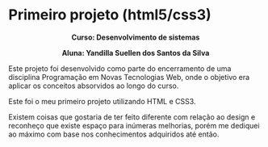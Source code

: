# Primeiro projeto (html5/css3) 

<p align="center"> <b>Curso: Desenvolvimento de sistemas </b> </p>

<p align="center"> <b> Aluna: Yandilla Suellen dos Santos da Silva </b></p>


Este projeto foi desenvolvido como parte do encerramento de uma disciplina Programação em Novas Tecnologias Web, onde o objetivo era aplicar os conceitos absorvidos ao longo do curso. 

Este foi o meu primeiro projeto utilizando HTML e CSS3. 

Existem coisas que gostaria de ter feito diferente com relação ao design e reconheço que existe espaço para inúmeras melhorias, porém me dediquei ao máximo com base nos conhecimentos adquiridos até então.